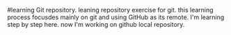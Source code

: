 #learning Git repository.
leaning repository exercise for git.
this learning process focusdes mainly on git and using GitHub as its remote.
I'm learning step by step here.
now I'm working on github local repository.
